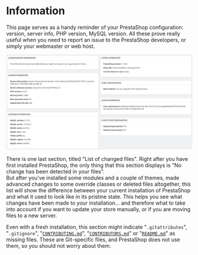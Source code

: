 # Information

This page serves as a handy reminder of your PrestaShop configuration: version, server info, PHP version, MySQL version. All these prove really useful when you need to report an issue to the PrestaShop developers, or simply your webmaster or web host.

![](<../../../.gitbook/assets/51839997 (4) (4) (4).png>)

There is one last section, titled "List of changed files". Right after you have first installed PrestaShop, the only thing that this section displays is "No change has been detected in your files".\
But after you've installed some modules and a couple of themes, made advanced changes to some override classes or deleted files altogether, this list will show the difference between your current installation of PrestaShop and what it used to look like in its pristine state. This helps you see what changes have been made to your installation... and therefore what to take into account if you want to update your store manually, or if you are moving files to a new server.

Even with a fresh installation, this section might indicate "`.gitattributes`", "`.gitignore`", "[`CONTRIBUTING.md`](http://contributing.md)", "[`CONTRIBUTORS.md`](http://contributors.md)" or "[`README.md`](http://readme.md)" as missing files. These are Git-specific files, and PrestaShop does not use them, so you should not worry about them.
